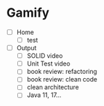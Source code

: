 # Gamify

* [ ] Home
  * [ ] test
* [ ] Output
  * [ ] SOLID video
  * [ ] Unit Test video
  * [ ] book review: refactoring
  * [ ] book review: clean code
  * [ ] clean architecture
  * [ ] Java 11, 17...
